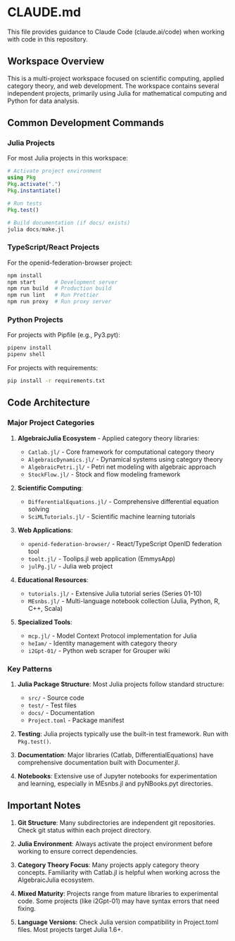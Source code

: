 # CLAUDE.md

This file provides guidance to Claude Code (claude.ai/code) when working with code in this repository.

## Workspace Overview

This is a multi-project workspace focused on scientific computing, applied category theory, and web development. The workspace contains several independent projects, primarily using Julia for mathematical computing and Python for data analysis.

## Common Development Commands

### Julia Projects

For most Julia projects in this workspace:

```julia
# Activate project environment
using Pkg
Pkg.activate(".")
Pkg.instantiate()

# Run tests
Pkg.test()

# Build documentation (if docs/ exists)
julia docs/make.jl
```

### TypeScript/React Projects

For the openid-federation-browser project:

```bash
npm install
npm start      # Development server
npm run build  # Production build
npm run lint   # Run Prettier
npm run proxy  # Run proxy server
```

### Python Projects

For projects with Pipfile (e.g., Py3.pyt):
```bash
pipenv install
pipenv shell
```

For projects with requirements:
```bash
pip install -r requirements.txt
```

## Code Architecture

### Major Project Categories

1. **AlgebraicJulia Ecosystem** - Applied category theory libraries:
   - `Catlab.jl/` - Core framework for computational category theory
   - `AlgebraicDynamics.jl/` - Dynamical systems using category theory
   - `AlgebraicPetri.jl/` - Petri net modeling with algebraic approach
   - `StockFlow.jl/` - Stock and flow modeling framework

2. **Scientific Computing**:
   - `DifferentialEquations.jl/` - Comprehensive differential equation solving
   - `SciMLTutorials.jl/` - Scientific machine learning tutorials

3. **Web Applications**:
   - `openid-federation-browser/` - React/TypeScript OpenID federation tool
   - `toolt.jl/` - Toolips.jl web application (EmmysApp)
   - `julPg.jl/` - Julia web project

4. **Educational Resources**:
   - `tutorials.jl/` - Extensive Julia tutorial series (Series 01-10)
   - `MEsnbs.jl/` - Multi-language notebook collection (Julia, Python, R, C++, Scala)

5. **Specialized Tools**:
   - `mcp.jl/` - Model Context Protocol implementation for Julia
   - `heIam/` - Identity management with category theory
   - `i2Gpt-01/` - Python web scraper for Grouper wiki

### Key Patterns

1. **Julia Package Structure**: Most Julia projects follow standard structure:
   - `src/` - Source code
   - `test/` - Test files
   - `docs/` - Documentation
   - `Project.toml` - Package manifest

2. **Testing**: Julia projects typically use the built-in test framework. Run with `Pkg.test()`.

3. **Documentation**: Major libraries (Catlab, DifferentialEquations) have comprehensive documentation built with Documenter.jl.

4. **Notebooks**: Extensive use of Jupyter notebooks for experimentation and learning, especially in MEsnbs.jl and pyNBooks.pyt directories.

## Important Notes

1. **Git Structure**: Many subdirectories are independent git repositories. Check git status within each project directory.

2. **Julia Environment**: Always activate the project environment before working to ensure correct dependencies.

3. **Category Theory Focus**: Many projects apply category theory concepts. Familiarity with Catlab.jl is helpful when working across the AlgebraicJulia ecosystem.

4. **Mixed Maturity**: Projects range from mature libraries to experimental code. Some projects (like i2Gpt-01) may have syntax errors that need fixing.

5. **Language Versions**: Check Julia version compatibility in Project.toml files. Most projects target Julia 1.6+.